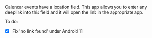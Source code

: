 Calendar events have a location field. This app allows you to enter any deeplink into this field and it will open the link in the appropriate app.

To do:
- [x] Fix 'no link found' under Android 11
